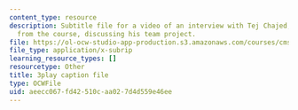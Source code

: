 ```yaml
---
content_type: resource
description: Subtitle file for a video of an interview with Tej Chajed, a student
  from the course, discussing his team project.
file: https://ol-ocw-studio-app-production.s3.amazonaws.com/courses/cms-611j-creating-video-games-fall-2014/aeecc067fd42510caa027d4d559e46ee_bgMZSJ2rfNc.vtt
file_type: application/x-subrip
learning_resource_types: []
resourcetype: Other
title: 3play caption file
type: OCWFile
uid: aeecc067-fd42-510c-aa02-7d4d559e46ee
---
```

